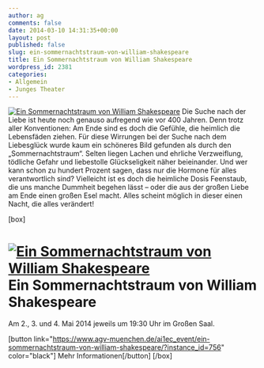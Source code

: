```yaml
---
author: ag
comments: false
date: 2014-03-10 14:31:35+00:00
layout: post
published: false
slug: ein-sommernachtstraum-von-william-shakespeare
title: Ein Sommernachtstraum von William Shakespeare
wordpress_id: 2381
categories:
- Allgemein
- Junges Theater
---
```


[![Ein Sommernachtstraum von William Shakespeare](https://www.agv-muenchen.de/wp-content/uploads/2014/03/Sommernachtstraum_Website.jpg)](https://www.agv-muenchen.de/ai1ec_event/ein-sommernachtstraum-von-william-shakespeare/?instance_id=756)
Die Suche nach der Liebe ist heute noch genauso aufregend wie vor 400 Jahren. Denn trotz aller Konventionen: Am Ende sind es doch die Gefühle, die heimlich die Lebensfäden ziehen. Für diese Wirrungen bei der Suche nach dem Liebesglück wurde kaum ein schöneres Bild gefunden als durch den „Sommernachtstraum“. Selten liegen Lachen und ehrliche Verzweiflung, tödliche Gefahr und liebestolle Glückseligkeit näher beieinander. Und wer kann schon zu hundert Prozent sagen, dass nur die Hormone für alles verantwortlich sind? Vielleicht ist es doch die heimliche Dosis Feenstaub, die uns manche Dummheit begehen lässt – oder die aus der großen Liebe am Ende einen großen Esel macht. Alles scheint möglich in dieser einen Nacht, die alles verändert!

[box]

# [![Ein Sommernachtstraum von William Shakespeare](https://www.agv-muenchen.de/wp-content/uploads/2014/03/Sommernachtstraum_Website.jpg)](https://www.agv-muenchen.de/ai1ec_event/ein-sommernachtstraum-von-william-shakespeare/?instance_id=756)Ein Sommernachtstraum von William Shakespeare

Am 2., 3. und 4. Mai 2014 jeweils um 19:30 Uhr im Großen Saal.

[button link="https://www.agv-muenchen.de/ai1ec_event/ein-sommernachtstraum-von-william-shakespeare/?instance_id=756" color="black"] Mehr Informationen[/button]
[/box]
